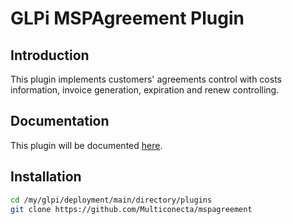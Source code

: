 # GLPi MSPAgreement Plugin

## Introduction

This plugin implements customers' agreements control with costs
information, invoice generation, expiration and renew controlling.

## Documentation

This plugin will be documented [here](https://github.com/Multiconecta/mspagreement/wiki).

## Installation

```sh
cd /my/glpi/deployment/main/directory/plugins
git clone https://github.com/Multiconecta/mspagreement
```
